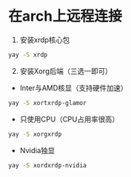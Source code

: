 # 在arch上远程连接
1. 安装xrdp核心包
```bash
yay -S xrdp
```

2. 安装Xorg后端（三选一即可）
- Inter与AMD核显（支持硬件加速）
```bash
yay -S xortxrdp-glamor
```
- 只使用CPU（CPU占用率很高）
```bash
yay -S xorgxrdp
```
- Nvidia独显
```bash
yay -S xordxrdp-nvidia
```